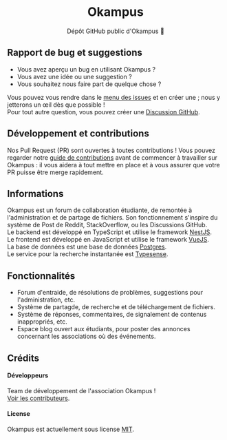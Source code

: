 <h1 align="center">Okampus</h1>
<p align="center">
  Dépôt GitHub public d'Okampus 🎉
</p>

## Rapport de bug et suggestions

- Vous avez aperçu un bug en utilisant Okampus ?
- Vous avez une idée ou une suggestion ?
- Vous souhaitez nous faire part de quelque chose ?

Vous pouvez vous rendre dans le [menu des issues] et en créer une ; nous y jetterons un œil dès que possible !\
Pour tout autre question, vous pouvez créer une [Discussion GitHub].

## Développement et contributions

Nos Pull Request (PR) sont ouvertes à toutes contributions ! Vous pouvez regarder notre [guide de contributions] avant de commencer à travailler sur Okampus : il vous aidera à tout mettre en place et à vous assurer que votre PR puisse être merge rapidement.

## Informations

Okampus est un forum de collaboration étudiante, de remontée à l'administration et de partage de fichiers. Son fonctionnement s'inspire du système de Post de Reddit, StackOverflow, ou les Discussions GitHub.\
Le backend est développé en TypeScript et utilise le framework [NestJS].\
Le frontend est développé en JavaScript et utilise le framework [VueJS].\
La base de données est une base de données [Postgres].\
Le service pour la recherche instantanée est [Typesense].

## Fonctionnalités

- Forum d'entraide, de résolutions de problèmes, suggestions pour l'administration, etc.
- Système de partagde, de recherche et de téléchargement de fichiers.
- Système de réponses, commentaires, de signalement de contenus inappropriés, etc.
- Espace blog ouvert aux étudiants, pour poster des annonces concernant les associations où des événements.

## Crédits

#### Développeurs

Team de développement de l'association Okampus !\
[Voir les contributeurs].

#### License

Okampus est actuellement sous license [MIT](./LICENSE).

<!-- Link Dump -->

[menu des issues]: https://github.com/Okampus/okampus/issues
[Discussion GitHub]: https://github.com/Okampus/okampus/discussions
[guide de contributions]: ./CONTRIBUTING.md
[NestJS]: https://nestjs.com
[VueJS]: https://vuejs.org
[Postgres]: https://postgresql.org
[Typesense]: https://typesense.org
[Voir les contributeurs]: https://github.com/Okampus/okampus/graphs/contributors
[MIT]: ./LICENSE

